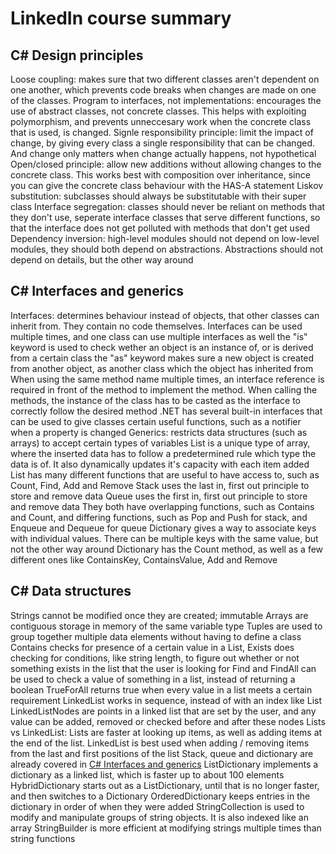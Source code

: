 # LinkedIn course summary

## C# Design principles

Loose coupling: makes sure that two different classes aren't dependent on one another, which prevents code breaks when changes are made on one of the classes.
Program to interfaces, not implementations: encourages the use of abstract classes, not concrete classes. This helps with exploiting polymorphism, and prevents unneccesary work when the concrete class that is used, is changed.
Signle responsibility principle: limit the impact of change, by giving every class a single responsibility that can be changed. And change only matters when change actually happens, not hypothetical
Open/closed principle: allow new additions without allowing changes to the concrete class. This works best with composition over inheritance, since you can give the concrete class behaviour with the HAS-A statement
Liskov substitution: subclasses should always be substitutable with their super class
Interface segregation: classes should never be reliant on methods that they don't use, seperate interface classes that serve different functions, so that the interface does not get polluted with methods that don't get used
Dependency inversion: high-level modules should not depend on low-level modules, they should both depend on abstractions. Abstractions should not depend on details, but the other way around

## C# Interfaces and generics

Interfaces: determines behaviour instead of objects, that other classes can inherit from. They contain no code themselves. Interfaces can be used multiple times, and one class can use multiple interfaces as well
the "is" keyword is used to check wether an object is an instance of, or is derived from a certain class
the "as" keyword makes sure a new object is created from another object, as another class which the object has inherited from
When using the same method name multiple times, an interface reference is required in front of the method to implement the method. When calling the methods, the instance of the class has to be casted as the interface to correctly follow the desired method
.NET has several built-in interfaces that can be used to give classes certain useful functions, such as a notifier when a property is changed
Generics: restricts data structures (such as arrays) to accept certain types of variables
List is a unique type of array, where the inserted data has to follow a predetermined rule which type the data is of. It also dynamically updates it's capacity with each item added
List has many different functions that are useful to have access to, such as Count, Find, Add and Remove
Stack uses the last in, first out principle to store and remove data
Queue uses the first in, first out principle to store and remove data
They both have overlapping functions, such as Contains and Count, and differing functions, such as Pop and Push for stack, and Enqueue and Dequeue for queue
Dictionary gives a way to associate keys with individual values. There can be multiple keys with the same value, but not the other way around
Dictionary has the Count method, as well as a few different ones like ContainsKey, ContainsValue, Add and Remove

## C# Data structures

Strings cannot be modified once they are created; immutable
Arrays are contiguous storage in memory of the same variable type
Tuples are used to group together multiple data elements without having to define a class
Contains checks for presence of a certain value in a List, Exists does checking for conditions, like string length, to figure out whether or not something exists in the list that the user is looking for
Find and FindAll can be used to check a value of something in a list, instead of returning a boolean
TrueForAll returns true when every value in a list meets a certain requirement
LinkedList works in sequence, instead of with an index like List
LinkedListNodes are points in a linked list that are set by the user, and any value can be added, removed or checked before and after these nodes
Lists vs LinkedList: Lists are faster at looking up items, as well as adding items at the end of the list. LinkedList is best used when adding / removing items from the last and first positions of the list
Stack, queue and dictionary are already covered in [C# Interfaces and generics](https://suuleewooyaa34-propedeuse-hbo-ict-onderwijs-2023-379a4339aa11c7.dev.hihva.nl/Tijn/LinkedIn-summary/#c-interfaces-and-generics)
ListDictionary implements a dictionary as a linked list, which is faster up to about 100 elements
HybridDictionary starts out as a ListDictionary, until that is no longer faster, and then switches to a Dictionary
OrderedDictionary keeps entries in the dictionary in order of when they were added
StringCollection is used to modify and manipulate groups of string objects. It is also indexed like an array
StringBuilder is more efficient at modifying strings multiple times than string functions